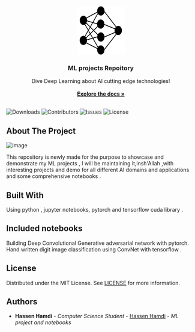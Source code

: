 <br/>
<p align="center">
  <a href="https://github.com/hassenhamdi/ML_Project">
    <img src="logo.png" alt="Logo" width="128" height="128">
  </a>

  <h3 align="center">ML projects Repoitory</h3>

  <p align="center">
    Dive Deep Learning about AI cutting edge technologies!
    <br/>
    <br/>
    <a href="https://github.com/hassenhamdi/ML_Projects"><strong>Explore the docs »</strong></a>
    <br/>
    <br/>
  </p>
</p>

![Downloads](https://img.shields.io/github/downloads/hassenhamdi/ML_Projects/total) ![Contributors](https://img.shields.io/github/contributors/hassenhamdi/ML_Projects?color=dark-green) ![Issues](https://img.shields.io/github/issues/hassenhamdi/ML_Projects) ![License](https://img.shields.io/github/license/hassenhamdi/ML_Projects) 


## About The Project

![image](https://github.com/hassenhamdi/ML_Projects/assets/74272600/2106a89c-2c14-45d2-ab7e-f989b83ffdd3)


This repository is newly made for the purpose to showcase and demonstrate my ML projects , I will be maintaining it,insh'Allah ,with interesting projects and demo for all different AI domains and applications and some comprehensive notebooks . 

## Built With

Using python , jupyter notebooks, pytorch and tensorflow cuda library .
## Included notebooks
Building Deep Convolutional Generative adversarial network with pytorch.
Hand written digit image classification using ConvNet with tensorflow .

## License

Distributed under the MIT License. See [LICENSE](https://github.com/hassenhamdi/ML_Project/blob/main/LICENSE.md) for more information.

## Authors

* **Hassen Hamdi** - *Computer Science Student* - [Hassen Hamdi](https://github.com/https://github.com/hassenhamdi/) - *ML project and notebooks*
